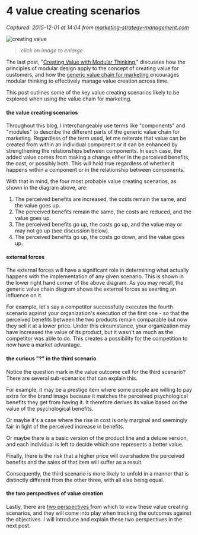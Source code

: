 # 4 value creating scenarios

_Captured: 2015-12-01 at 14:04 from [marketing-strategy-management.com](http://marketing-strategy-management.com/2010/03/4-value-creating-scenarios/)_

![creating value](http://marketing-strategy-management.com/wordpress/wp-content/uploads/2010/03/Valuescenarios62.png)

> _click on image to enlarge_

The last post, "[Creating Value with Modular Thinking](http://marketing-strategy-management.com/2010/03/creating-value-with-modular-thinking/)," discusses how the principles of modular design apply to the concept of creating value for customers, and how the [generic value chain for marketing ](http://marketing-strategy-management.com/2010/02/a-value-chain-approach-part-2/)encourages modular thinking to effectively manage value creation across time.

This post outlines some of the key value creating scenarios likely to be explored when using the value chain for marketing.

#### the value creating scenarios

Throughout this blog, I interchangeably use terms like "components" and "modules" to describe the different parts of the generic value chain for marketing. Regardless of the term used, let me reiterate that value can be created from within an individual component or it can be enhanced by strengthening the relationships between components. In each case, the added value comes from making a change either in the perceived benefits, the cost, or possibly both. This will hold true regardless of whether it happens within a component or in the relationship between components.

With that in mind, the four most probable value creating scenarios, as shown in the diagram above, are:

  1. The perceived benefits are increased, the costs remain the same, and the value goes up.
  2. The perceived benefits remain the same, the costs are reduced, and the value goes up.
  3. The perceived benefits go up, the costs go up, and the value may or may not go up (see discussion below).
  4. The perceived benefits go up, the costs go down, and the value goes up. 

#### external forces

The external forces will have a significant role in determining what actually happens with the implementation of any given scenario. This is shown in the lower right hand corner of the above diagram. As you may recall, the generic value chain diagram shows the external forces as exerting an influence on it.

For example, let's say a competitor successfully executes the fourth scenario against your organization's execution of the first one - so that the perceived benefits between the two products remain comparable but now they sell it at a lower price. Under this circumstance, your organization may have increased the value of its product, but it wasn't as much as the competitor was able to do. This creates a possibility for the competition to now have a market advantage.

#### the curious "?" in the third scenario 

Notice the question mark in the value outcome cell for the third scenario? There are several sub-scenarios that can explain this.

For example, it may be a prestige item where some people are willing to pay extra for the brand image because it matches the perceived psychological benefits they get from having it. It therefore derives its value based on the value of the psychological benefits.

Or maybe it's a case where the rise in cost is only marginal and seemingly fair in light of the perceived increase in benefits.

Or maybe there is a basic version of the product line and a deluxe version, and each individual is left to decide which one represents a better value.

Finally, there is the risk that a higher price will overshadow the perceived benefits and the sales of that item will suffer as a result.

Consequently, the third scenario is more likely to unfold in a manner that is distinctly different from the other three, with all else being equal.

#### the two perspectives of value creation

Lastly, there are [two perspectives ](http://marketing-strategy-management.com/2010/03/creating-value-for-customers-two-perspectives/)from which to view these value creating scenarios, and they will come into play when tracking the outcomes against the objectives. I will introduce and explain these two perspectives in the next post.
